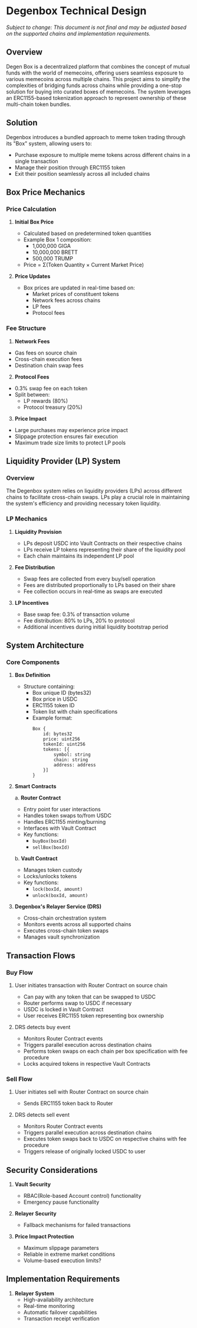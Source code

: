 # Degenbox Technical Design

*Subject to change: This document is not final and may be adjusted based on the supported chains and implementation requirements.*

## Overview
Degen Box is a decentralized platform that combines the concept of mutual funds with the world of memecoins, offering users seamless exposure to various memecoins across multiple chains. This project aims to simplify the complexities of bridging funds across chains while providing a one-stop solution for buying into curated boxes of memecoins. The system leverages an ERC1155-based tokenization approach to represent ownership of these multi-chain token bundles.

## Solution
Degenbox introduces a bundled approach to meme token trading through its "Box" system, allowing users to:
- Purchase exposure to multiple meme tokens across different chains in a single transaction
- Manage their position through ERC1155 token
- Exit their position seamlessly across all included chains

## Box Price Mechanics

### Price Calculation
1. **Initial Box Price**
   - Calculated based on predetermined token quantities
   - Example Box 1 composition:
     - 1,000,000 GIGA
     - 10,000,000 BRETT
     - 500,000 TRUMP
   - Price = Σ(Token Quantity × Current Market Price)

2. **Price Updates**
   - Box prices are updated in real-time based on:
     - Market prices of constituent tokens
     - Network fees across chains
     - LP fees
     - Protocol fees

### Fee Structure
1. **Network Fees**
- Gas fees on source chain
- Cross-chain execution fees
- Destination chain swap fees

2. **Protocol Fees**
- 0.3% swap fee on each token
- Split between:
  - LP rewards (80%)
  - Protocol treasury (20%)

3. **Price Impact**
- Large purchases may experience price impact
- Slippage protection ensures fair execution
- Maximum trade size limits to protect LP pools

## Liquidity Provider (LP) System

### Overview
The Degenbox system relies on liquidity providers (LPs) across different chains to facilitate cross-chain swaps. LPs play a crucial role in maintaining the system's efficiency and providing necessary token liquidity.

### LP Mechanics
1. **Liquidity Provision**
   - LPs deposit USDC into Vault Contracts on their respective chains
   - LPs receive LP tokens representing their share of the liquidity pool
   - Each chain maintains its independent LP pool

2. **Fee Distribution**
   - Swap fees are collected from every buy/sell operation
   - Fees are distributed proportionally to LPs based on their share
   - Fee collection occurs in real-time as swaps are executed

3. **LP Incentives**
   - Base swap fee: 0.3% of transaction volume
   - Fee distribution: 80% to LPs, 20% to protocol
   - Additional incentives during initial liquidity bootstrap period

## System Architecture

### Core Components

1. **Box Definition**
   - Structure containing:
     - Box unique ID (bytes32)
     - Box price in USDC
     - ERC1155 token ID
     - Token list with chain specifications
     - Example format:
       ```
       Box {
           id: bytes32
           price: uint256
           tokenId: uint256
           tokens: [{
               symbol: string
               chain: string
               address: address
           }]
       }
       ```

2. **Smart Contracts**
   
   a. **Router Contract**
   - Entry point for user interactions
   - Handles token swaps to/from USDC
   - Handles ERC1155 minting/burning
   - Interfaces with Vault Contract
   - Key functions:
     - `buyBox(boxId)`
     - `sellBox(boxId)`

   b. **Vault Contract**
   - Manages token custody
   - Locks/unlocks tokens
   - Key functions:
     - `lock(boxId, amount)`
     - `unlock(boxId, amount)`

3. **Degenbox's Relayer Service (DRS)**
   - Cross-chain orchestration system
   - Monitors events across all supported chains
   - Executes cross-chain token swaps
   - Manages vault synchronization

## Transaction Flows

### Buy Flow
1. User initiates transaction with Router Contract on source chain
   - Can pay with any token that can be swapped to USDC
   - Router performs swap to USDC if necessary
   - USDC is locked in Vault Contract
   - User receives ERC1155 token representing box ownership

2. DRS detects buy event
   - Monitors Router Contract events
   - Triggers parallel execution across destination chains
   - Performs token swaps on each chain per box specification with fee procedure
   - Locks acquired tokens in respective Vault Contracts

### Sell Flow
1. User initiates sell with Router Contract on source chain
   - Sends ERC1155 token back to Router

2. DRS detects sell event
   - Monitors Router Contract events
   - Triggers parallel execution across destination chains
   - Executes token swaps back to USDC on respective chains with fee procedure
   - Triggers release of originally locked USDC to user

## Security Considerations

1. **Vault Security**
   - RBAC(Role-based Account control) functionality
   - Emergency pause functionality

2. **Relayer Security**
   - Fallback mechanisms for failed transactions

3. **Price Impact Protection**
   - Maximum slippage parameters
   - Reliable in extreme market conditions
   - Volume-based execution limits?

## Implementation Requirements

1. **Relayer System**
   - High-availability architecture
   - Real-time monitoring
   - Automatic failover capabilities
   - Transaction receipt verification
